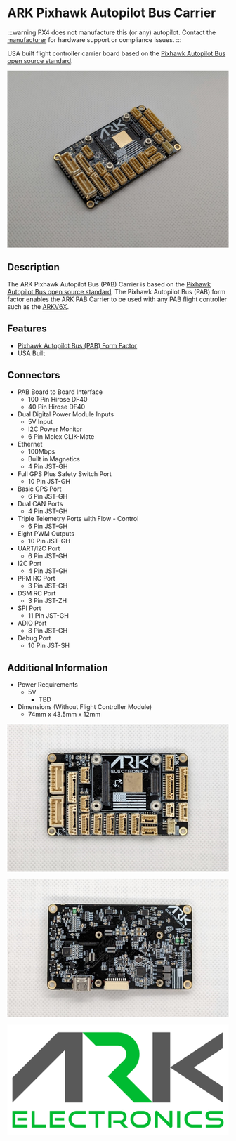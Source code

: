 # ARK Pixhawk Autopilot Bus Carrier

:::warning PX4 does not manufacture this (or any) autopilot. Contact the [manufacturer](https://arkelectron.com/contact-us/) for hardware support or compliance issues. :::

USA built flight controller carrier board based on the [Pixhawk Autopilot Bus open source standard](https://github.com/pixhawk/Pixhawk-Standards).

![ARKPAB Main Photo](../../assets/flight_controller/arkpab/ARKPAB-main.jpg)

## Description
The ARK Pixhawk Autopilot Bus (PAB) Carrier is based on the [Pixhawk Autopilot Bus open source standard](https://github.com/pixhawk/Pixhawk-Standards). The Pixhawk Autopilot Bus (PAB) form factor enables the ARK PAB Carrier to be used with any PAB flight controller such as the [ARKV6X](../flight_controller/arkv6x.md).

## Features
- [Pixhawk Autopilot Bus (PAB) Form Factor](https://github.com/pixhawk/Pixhawk-Standards/blob/master/DS-010%20Pixhawk%20Autopilot%20Bus%20Standard.pdf?_ga=2.20605755.2081055420.1671562222-391294592.1671562222)
- USA Built

## Connectors
- PAB Board to Board Interface
    - 100 Pin Hirose DF40
    - 40 Pin Hirose DF40
- Dual Digital Power Module Inputs
    - 5V Input
    - I2C Power Monitor
    - 6 Pin Molex CLIK-Mate
- Ethernet
    - 100Mbps
    - Built in Magnetics
    - 4 Pin JST-GH
- Full GPS Plus Safety Switch Port
    - 10 Pin JST-GH
- Basic GPS Port
    - 6 Pin JST-GH
- Dual CAN Ports
    - 4 Pin JST-GH
- Triple Telemetry Ports with Flow - Control
    - 6 Pin JST-GH
- Eight PWM Outputs
    - 10 Pin JST-GH
- UART/I2C Port
    - 6 Pin JST-GH
- I2C Port
    - 4 Pin JST-GH
- PPM RC Port
    - 3 Pin JST-GH
- DSM RC Port
    - 3 Pin JST-ZH
- SPI Port
    - 11 Pin JST-GH
- ADIO Port
    - 8 Pin JST-GH
- Debug Port
    - 10 Pin JST-SH

## Additional Information
- Power Requirements
    - 5V
        - TBD
- Dimensions (Without Flight Controller Module)
    - 74mm x 43.5mm x 12mm

![ARKPAB Top Down Photo](../../assets/flight_controller/arkpab/ARKPAB-top.jpg)

![ARKPAB Bottom Photo](../../assets/flight_controller/arkpab/ARKPAB-back2.jpg)

![ARK Logo](../../assets/flight_controller/arkpab/ARK-Logo.png)